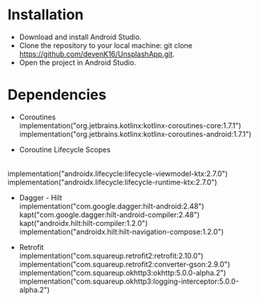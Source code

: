 # Installation

* Download and install Android Studio.
* Clone the repository to your local machine:
    git clone https://github.com/devenK16/UnsplashApp.git.
* Open the project in Android Studio.

# Dependencies

* Coroutines
  <br>
implementation("org.jetbrains.kotlinx:kotlinx-coroutines-core:1.7.1")<br>
implementation("org.jetbrains.kotlinx:kotlinx-coroutines-android:1.7.1") <br>

* Coroutine Lifecycle Scopes
 <br>
implementation("androidx.lifecycle:lifecycle-viewmodel-ktx:2.7.0")<br>
implementation("androidx.lifecycle:lifecycle-runtime-ktx:2.7.0")

* Dagger - Hilt
  <br>
implementation("com.google.dagger:hilt-android:2.48")<br>
kapt("com.google.dagger:hilt-android-compiler:2.48")<br>
kapt("androidx.hilt:hilt-compiler:1.2.0")<br>
implementation("androidx.hilt:hilt-navigation-compose:1.2.0")

* Retrofit
  <br>
implementation("com.squareup.retrofit2:retrofit:2.10.0")<br>
implementation("com.squareup.retrofit2:converter-gson:2.9.0")<br>
implementation("com.squareup.okhttp3:okhttp:5.0.0-alpha.2")<br>
implementation("com.squareup.okhttp3:logging-interceptor:5.0.0-alpha.2")

